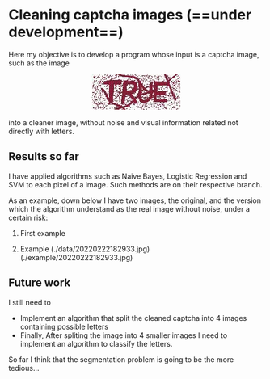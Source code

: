 # Cleaning captcha images (==under development==)


Here my objective is to develop a program
whose input is a captcha image, such as the 
image 
<p style="display:block;text-align:center;witdh:100%;">
<img style="text-align:center;"
     src="data/20220222182850.jpg" /> 
 </p>
into a cleaner image, without noise and visual
information related not directly with letters.

## Results so far

I have applied algorithms such as Naive Bayes,
Logistic Regression and SVM to each pixel of a
image. Such methods are on their respective 
branch.

As an example, down below I have 
two images, the original, and the version
which the algorithm understand as the real
image without noise, under a certain risk:

1. First example
[](./data/20220222182850.jpg)
[](./example/20220222182850.jpg)

2. Example
(./data/20220222182933.jpg)
(./example/20220222182933.jpg)

## Future work
I still need to
* Implement an algorithm that split the cleaned
captcha into 4 images containing possible letters
* Finally, After spliting the image into 4 smaller
images I need to implement an algorithm to classify
the letters.

So far I think that the segmentation problem is 
going to be the more tedious...

